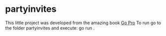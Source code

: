 # partyinvites
This little project was developed from the amazing book [Go Pro](https://www.amazon.com/-/es/gp/product/1484273540/ref=ox_sc_act_title_1?smid=ATVPDKIKX0DER&psc=1)
To run go to the folder partyinvites and execute: go run .
